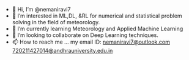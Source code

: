 - 👋 Hi, I’m @nemaniravi7
- 👀 I’m interested in ML,DL, &RL for numerical and statistical problem solving in the field of meteorology.
- 🌱 I’m currently learning Meteorology and Applied Machine Learning
- 💞️ I’m looking to collaborate on Deep Learning techniques.
- 📫 How to reach me ...   my email ID: nemaniravi7@outlook.com
                                         720211427014@andhrauniversity.edu.in

<!---
nemaniravi7/nemaniravi7 is a ✨ special ✨ repository because its `README.md` (this file) appears on your GitHub profile.
You can click the Preview link to take a look at your changes.
--->

